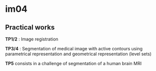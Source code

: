 # im04
## Practical works

**TP1/2** : Image registration

**TP3/4** : Segmentation of medical image with active contours using parametrical representation and geometrical representation (level sets)

**TP5** consists in a challenge of segmentation of a human brain MRI